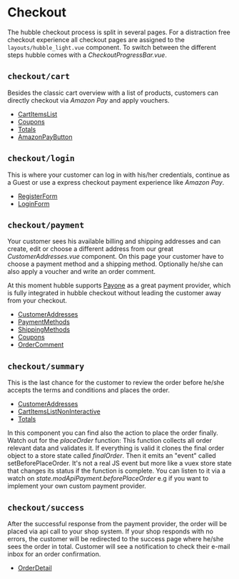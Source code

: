 # Checkout 
The hubble checkout process is split in several pages. For a distraction free checkout
experience all checkout pages are assigned to the `layouts/hubble_light.vue` component.
To switch between the different steps hubble comes with a _CheckoutProgressBar.vue_.

## `checkout/cart`
Besides the classic cart overview with a list of products, customers can directly checkout via 
_Amazon Pay_ and apply vouchers.

- [CartItemsList](../Components/CartItemsList)
- [Coupons](../Components/Coupons)
- [Totals](../Components/Totals)
- [AmazonPayButton](../Components/AmazonPayButton)

## `checkout/login`
This is where your customer can log in with his/her credentials, continue as a Guest or use 
a express checkout payment experience like _Amazon Pay_.

- [RegisterForm](../Components/RegisterForm)
- [LoginForm](../Components/LoginForm)

## `checkout/payment`
Your customer sees his available billing and shipping addresses and can create, edit or choose 
a different address from our great _CustomerAddresses.vue_ component.
On this page your customer have to choose a payment method and a shipping method. Optionally 
he/she can also apply a voucher and write an order comment.

At this moment hubble supports [Payone](https://www.bspayone.com/) as a great payment provider,
which is fully integrated in hubble checkout without leading the customer away from your checkout.

- [CustomerAddresses](../Components/CustomerAddresses) 
- [PaymentMethods](../Components/PaymentMethods) 
- [ShippingMethods](../Components/ShippingMethods) 
- [Coupons](../Components/Coupons) 
- [OrderComment](../Components/OrderComment) 

## `checkout/summary`
This is the last chance for the customer to review the order before he/she accepts the terms
and conditions and places the order.

- [CustomerAddresses](../Components/CustomerAddresses)
- [CartItemsListNonInteractive](../Components/CartItemsListNonInteractive) 
- [Totals](../Components/Totals)

In this component you can find also the action to place the order finally. Watch out for the _placeOrder_ function:
This function collects all order relevant data and validates it. If everything is valid it clones the final order 
object to a store state called _finalOrder_. Then it emits an "event" called setBeforePlaceOrder. It's not a
real JS event but more like a vuex store state that changes its status if the function is complete. 
You can listen to it via a watch on _state.modApiPayment.beforePlaceOrder_ e.g if you want to implement your own
custom payment provider. 

## `checkout/success`
After the successful response from the payment provider, the order will be placed via api call
to your shop system. If your shop responds with no errors, the customer will be redirected
to the success page where he/she sees the order in total. Customer will see a notification to
check their e-mail inbox for an order confirmation.

- [OrderDetail](../Components/OrderDetail) 


